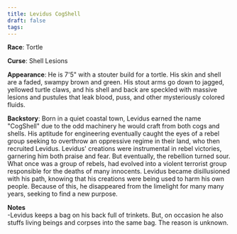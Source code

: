 ```yaml
---
title: Levidus CogShell
draft: false
tags:
---
```

**Race**: Tortle

**Curse**: Shell Lesions

**Appearance**: He is 7'5" with a stouter build for a tortle. His skin and shell are a faded, swampy brown and green. His stout arms go down to jagged, yellowed  turtle claws, and his shell and back are speckled with massive lesions and pustules that leak blood, puss, and other mysteriously colored fluids.

**Backstory**: Born in a quiet coastal town, Levidus earned the name "CogShell" due to the odd machinery he would craft from both cogs and shells. His aptitude for engineering eventually caught the eyes of a rebel group seeking to overthrow an oppressive regime in their land, who then recruited Levidus. Levidus' creations were instrumental in rebel victories, garnering him both praise and fear. But eventually, the rebellion turned sour. What once was a group of rebels, had evolved into a violent terrorist group responsible for the deaths of many innocents. Levidus became disillusioned with his path, knowing that his creations were being used to harm his own people. Because of this, he disappeared from the limelight for many many years, seeking to find a new purpose. 

**Notes**  
-Levidus keeps a bag on his back full of trinkets. But, on occasion he also stuffs living beings and corpses into the same bag. The reason is unknown.